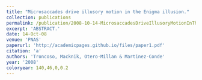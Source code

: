 ```yaml
---
title: "Microsaccades drive illusory motion in the Enigma illusion."
collection: publications
permalink: /publication/2008-10-14-MicrosaccadesDriveIllusoryMotionInTheEnigmaIllusion_
excerpt: 'ABSTRACT.'
date: 14-Oct-08
venue: 'PNAS'
paperurl: 'http://academicpages.github.io/files/paper1.pdf'
citation: 'a'
authors: 'Troncoso, Macknik, Otero-Millan & Martinez-Conde'
year: '2008'
coloryear: 140,46,0,0.2
---
```


